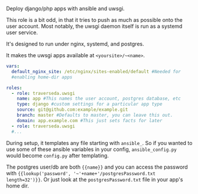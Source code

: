 Deploy django/php apps with ansible and uwsgi.

This role is a bit odd, in that it tries to push as much as possible onto
the user account. Most notably, the uwsgi daemon itself is run as a systemd user
service.

It's designed to run under nginx, systemd, and postgres.

It makes the uwsgi apps available at `<yoursite>/~<name>`.

```yaml
vars:
  default_nginx_site: /etc/nginx/sites-enabled/default #Needed for
  #enabling home-dir apps

roles:
  - role: traverseda.uwsgi
    name: app #This names the user account, postgres database, etc
    type: django #custom settings for a particular app type
    source: git@github.com:example/example.git
    branch: master #Defaults to master, you can leave this out.
    domain: app.example.com #This just sets facts for later
  - role: traverseda.uwsgi
  #...
```

During setup, it templates any file starting with `ansible_`. So if you wanted
to use some of these ansible variables in your config, `ansible_config.py` would
become `config.py` after templating.

The postgres user/db are both `{{name}}` and you can access the password with
`{{lookup('password', '~'+name+'/postgresPassword.txt length=32')}}`. Or just
look at the `postgresPassword.txt` file in your app's home dir.
